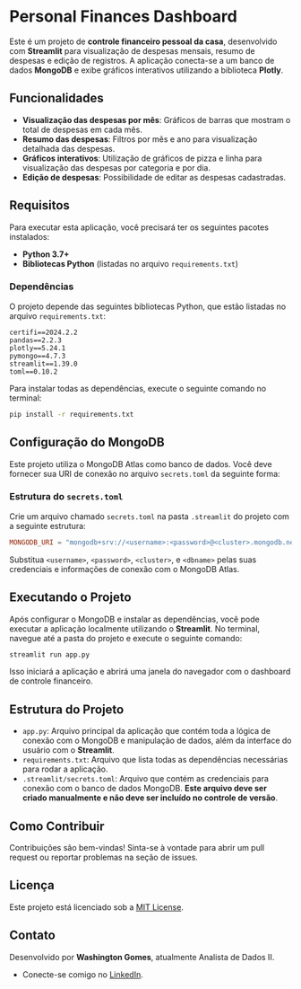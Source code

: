 
# Personal Finances Dashboard

Este é um projeto de **controle financeiro pessoal da casa**, desenvolvido com **Streamlit** para visualização de despesas mensais, resumo de despesas e edição de registros. A aplicação conecta-se a um banco de dados **MongoDB** e exibe gráficos interativos utilizando a biblioteca **Plotly**.

## Funcionalidades

- **Visualização das despesas por mês**: Gráficos de barras que mostram o total de despesas em cada mês.
- **Resumo das despesas**: Filtros por mês e ano para visualização detalhada das despesas.
- **Gráficos interativos**: Utilização de gráficos de pizza e linha para visualização das despesas por categoria e por dia.
- **Edição de despesas**: Possibilidade de editar as despesas cadastradas.

## Requisitos

Para executar esta aplicação, você precisará ter os seguintes pacotes instalados:

- **Python 3.7+**
- **Bibliotecas Python** (listadas no arquivo `requirements.txt`)

### Dependências

O projeto depende das seguintes bibliotecas Python, que estão listadas no arquivo `requirements.txt`:

```
certifi==2024.2.2
pandas==2.2.3
plotly==5.24.1
pymongo==4.7.3
streamlit==1.39.0
toml==0.10.2
```

Para instalar todas as dependências, execute o seguinte comando no terminal:

```bash
pip install -r requirements.txt
```

## Configuração do MongoDB

Este projeto utiliza o MongoDB Atlas como banco de dados. Você deve fornecer sua URI de conexão no arquivo `secrets.toml` da seguinte forma:

### Estrutura do `secrets.toml`

Crie um arquivo chamado `secrets.toml` na pasta `.streamlit` do projeto com a seguinte estrutura:

```toml
MONGODB_URI = "mongodb+srv://<username>:<password>@<cluster>.mongodb.net/<dbname>?retryWrites=true&w=majority"
```

Substitua `<username>`, `<password>`, `<cluster>`, e `<dbname>` pelas suas credenciais e informações de conexão com o MongoDB Atlas.

## Executando o Projeto

Após configurar o MongoDB e instalar as dependências, você pode executar a aplicação localmente utilizando o **Streamlit**. No terminal, navegue até a pasta do projeto e execute o seguinte comando:

```bash
streamlit run app.py
```

Isso iniciará a aplicação e abrirá uma janela do navegador com o dashboard de controle financeiro.

## Estrutura do Projeto

- `app.py`: Arquivo principal da aplicação que contém toda a lógica de conexão com o MongoDB e manipulação de dados, além da interface do usuário com o **Streamlit**.
- `requirements.txt`: Arquivo que lista todas as dependências necessárias para rodar a aplicação.
- `.streamlit/secrets.toml`: Arquivo que contém as credenciais para conexão com o banco de dados MongoDB. **Este arquivo deve ser criado manualmente e não deve ser incluído no controle de versão**.

## Como Contribuir

Contribuições são bem-vindas! Sinta-se à vontade para abrir um pull request ou reportar problemas na seção de issues.

## Licença

Este projeto está licenciado sob a [MIT License](LICENSE).

## Contato

Desenvolvido por **Washington Gomes**, atualmente Analista de Dados II. 

- Conecte-se comigo no [LinkedIn](https://www.linkedin.com/in/washington-gomes-7a4131b5/).
